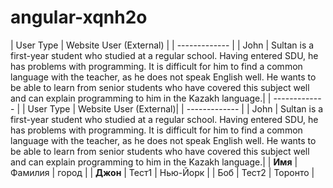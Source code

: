 # angular-xqnh2o
| User Type     | Website User (External)           |
| ------------- |
| John          | Sultan is a first-year student who studied at a regular school. Having entered SDU, he has problems with programming. It is difficult for him to find a common language with the teacher, as he does not speak English well. He wants to be able to learn from senior students who have covered this subject well and can explain programming to him in the Kazakh language.|
| ------------- |
| User Type     | Website User (External)|
| ------------- |
| John          | Sultan is a first-year student who studied at a regular school. Having entered SDU, he has problems with programming. It is difficult for him to find a common language with the teacher, as he does not speak English well. He wants to be able to learn from senior students who have covered this subject well and can explain programming to him in the Kazakh language.|
| **Имя** | Фамилия | город |
| **Джон** | Тест1 | Нью-Йорк |
| Боб | Тест2 | Торонто |
